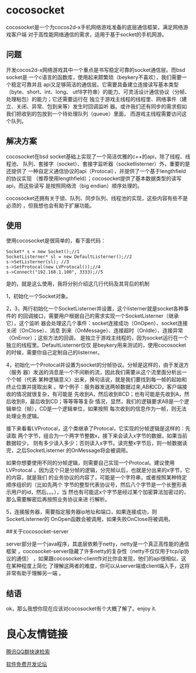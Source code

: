 # cocosocket  


cocosocket是一个为cocos2d-x手机网络游戏准备的底层通信框架，满足网络游戏客户端
对于高性能网络通信的需求，适用于基于socket的手机网游。

## 问题

开发cocos2d-x网络游戏其中一个重点是书写稳定可靠的socket通信层。而bsd socket是
一个c语言的函数库，使用起来颇繁琐（beykery不喜欢），我们需要一个稳定可靠并且
api又足够简洁的通信层。它需要具备建立连接读写基本类型（byte、short、int、long、
utf8字符串）的能力、可灵活设计通信协议（分帧、处理粘包）的能力；它还需要运行在
独立于游戏主线程的线程里、网络事件（建立、关闭、异常、包到来等）发生时回调监听
器。或许我们还有同步的需求假如我们把收到的包放到一个待处理队列（queue）里面，
而游戏主线程需要访问这个队列。

## 解决方案

cocosocket在bsd socket基础上实现了一个简洁优雅的c++的api，除了线程、线程池、
队列、套接字（socket）、套接字监听器（socketlisterner）外，重要的是还提供了
一种自定义通信协议的api（Protocal），并提供了一个基于lengthfield的协议实现
（推荐使用lengthfield）；cocosocket提供了基本数据类型的读写api，而这些读写
是按照网络流（big endian）顺序处理的。

cocosocket还拥有关于锁、队列、同步队列、线程池的实现，这些内容有些不是必须的
，但我想也会有助于扩展功能。

## 使用

使用cocosocket是很简单的，看下面代码：

    Socket* s = new Socket();//1
    SocketListerner* sl = new DefaultListerner();//2
    s->SetListerner(sl); //3
    s->SetProtocal(new LVProtocal());//4
    s->Connect("192.168.1.100", 3333);//5

是的，就是这么使用，我将分别介绍这几行代码及其背后的机制

1，初始化一个Socket对象。

2，3，两行初始化一个SocketListerner并设置，这个listerner就是socket各种事件的
的回调接口，需要用户根据自己的需求实现一个SocketListerner（继承它），这个监听
器会处理这几个事件：socket连接成功（OnOpen）、socket连接关闭（OnClose）、消息
到来（OnMessage）、连接超时（OnIdle）、连接异常（OnError）；这些方法的回调，
是独立于游戏主线程的，因为socket运行在一个独立的线程里。DefaultListerner仅仅
是beykery用来测试的，使用cocosocket的时候，需要你自己定制自己的listerner。

4，初始化一个Protocal并设置为socket的分帧协议。分帧是这样的，由于发送方（服务
器）发送的消息是一个不间断的流，因此我们需要从这个流里面分析出一个个帧（代表
某种逻辑意义）出来，换句话说，就是我们要找到每一帧的起始和终止位置并提取出来
。举个例子：服务器发送两帧数据过来,AB和CD，客户端接收的情况就很复杂，有可能是
先收到A，然后收到BCD；也有可能是先收到A，然后收到B，最后收到CD；等等等等复杂
情况，显然，我们的逻辑要求AB是一个逻辑单位（帧），CD是一个逻辑单位，如果按照
每次收到的信息作为一帧，则无法处理业务逻辑。

接下来看看LVProtocal，这个类继承了Protocal，它实现的分帧逻辑是这样的：先读取
两个字节，组合为一个两字节整数x，接下来会读入x字节的数据，如果当前数据较少，
则有多少读入多少；否则读入x字节。读完整x字节后，则一帧数据读完，之后SocketListerner
的OnMessage将会被调用。

如果你想要使用不同的分帧逻辑，则需要自己实现一个Protocal。建议使用LVProtocal
，因为这个只是分帧的逻辑，分完帧以后，也就是分出来的x字节，它的内容，就是我们
的业务协议的内容了，可能是一个字符串，或者按照某种特定顺序组织的（比如先两个
字节的整型代表协议号，然后八个字节是一个长整形表示用户的id，然后。。。），当
然也有可能这x个字节是经过某个加密算法加密过的，那么需要解密后再按照业务协议来进
行解析。

5，连接服务器，需要指定服务器ip地址和端口，如果连接成功，则SocketListerner的
OnOpen函数会被调用，如果失败OnClose将被调用。

##关于cocosocket-server

server部分是一个java程序，其底层依赖于netty，netty是一个真正高性能的通信框架
，cocosocket-server隐藏了许多netty的复杂性（netty不仅仅用于tcp/ip协议的通信）
，如果跟cocosocket-client作对比你会发现，他们的api很相似，这在某种程度上简化
了理解这两者的难度，你可以从server端或client端入手，这将非常有助于理解另一端
。

## 结语

ok，那么我想你现在应该对cocosocket有个大概了解了。enjoy it.

	
	


 # 良心友情链接

[腾讯QQ群快速检索](http://u.720life.cn/s/8cf73f7c)

[软件免费开发论坛](http://u.720life.cn/s/bbb01dc0)